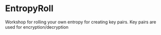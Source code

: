 # EntropyRoll
Workshop for rolling your own entropy for creating key pairs. Key pairs are used for encryption/decryption 
